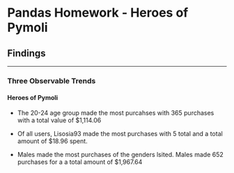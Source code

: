 # Pandas Homework - Heroes of Pymoli

## Findings

----

### Three Observable Trends

#### Heroes of Pymoli

* The 20-24 age group made the most purcahses with 365 purchases with a total value of $1,114.06

* Of all users, Lisosia93 made the most purchases with 5 total and a total amount of $18.96 spent. 

* Males made the most purchases of the genders lsited. Males made 652 purchases for a a total amount of $1,967.64

